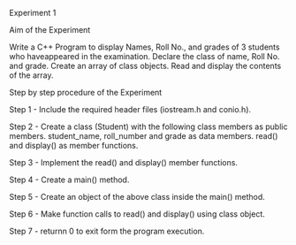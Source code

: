 
Experiment 1


Aim of the Experiment


Write a C++ Program to display Names, Roll No., and grades of 3 students who haveappeared in the examination. Declare the class of name, Roll No. and grade. Create an array of class objects. Read and display the contents of the array.

Step by step procedure of the Experiment


Step 1 - Include the required header files (iostream.h and conio.h).

Step 2 - Create a class (Student) with the following class members as public members. student_name, roll_number and grade as data members. read() and display() as member functions.

Step 3 - Implement the read() and display() member functions.

Step 4 - Create a main() method.

Step 5 - Create an object of the above class inside the main() method.

Step 6 - Make function calls to read() and display() using class object.

Step 7 - returnn 0 to exit form the program execution.

